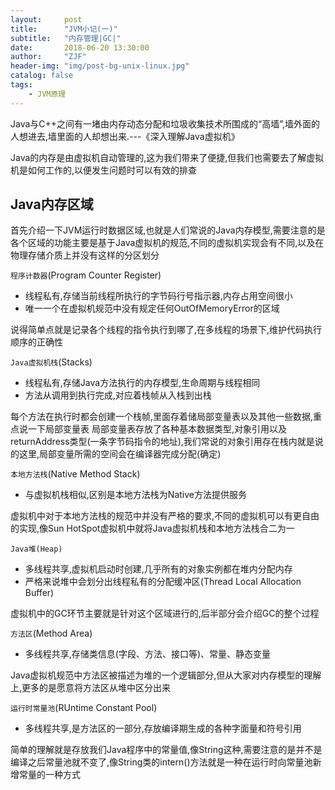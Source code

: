 ```yaml
---
layout:     post
title:      "JVM小记(一)"
subtitle:   "内存管理|GC|"
date:       2018-06-20 13:30:00
author:     "ZJF"
header-img: "img/post-bg-unix-linux.jpg"
catalog: false
tags:
    - JVM原理
---
```

Java与C++之间有一堵由内存动态分配和垃圾收集技术所围成的“高墙”,墙外面的人想进去,墙里面的人却想出来.---《深入理解Java虚拟机》

Java的内存是由虚拟机自动管理的,这为我们带来了便捷,但我们也需要去了解虚拟机是如何工作的,以便发生问题时可以有效的排查
## Java内存区域
首先介绍一下JVM运行时数据区域,也就是人们常说的Java内存模型,需要注意的是各个区域的功能主要是基于Java虚拟机的规范,不同的虚拟机实现会有不同,以及在物理存储介质上并没有这样的分区划分

`程序计数器`(Program Counter Register)
* 线程私有,存储当前线程所执行的字节码行号指示器,内存占用空间很小
* 唯一一个在虚拟机规范中没有规定任何OutOfMemoryError的区域

说得简单点就是记录各个线程的指令执行到哪了,在多线程的场景下,维护代码执行顺序的正确性

`Java虚拟机栈`(Stacks)
* 线程私有,存储Java方法执行的内存模型,生命周期与线程相同
* 方法从调用到执行完成,对应着栈帧从入栈到出栈

每个方法在执行时都会创建一个栈帧,里面存着储局部变量表以及其他一些数据,重点说一下局部变量表
局部变量表存放了各种基本数据类型,对象引用以及returnAddress类型(一条字节码指令的地址),我们常说的对象引用存在栈内就是说的这里,局部变量所需的空间会在编译器完成分配(确定)

`本地方法栈`(Native Method Stack)
* 与虚拟机栈相似,区别是本地方法栈为Native方法提供服务

虚拟机中对于本地方法栈的规范中并没有严格的要求,不同的虚拟机可以有更自由的实现,像Sun HotSpot虚拟机中就将Java虚拟机栈和本地方法栈合二为一

`Java堆(Heap)`
* 多线程共享,虚拟机启动时创建,几乎所有的对象实例都在堆内分配内存
* 严格来说堆中会划分出线程私有的分配缓冲区(Thread Local Allocation Buffer)

虚拟机中的GC环节主要就是针对这个区域进行的,后半部分会介绍GC的整个过程

`方法区`(Method Area)
* 多线程共享,存储类信息(字段、方法、接口等)、常量、静态变量

Java虚拟机规范中方法区被描述为堆的一个逻辑部分,但从大家对内存模型的理解上,更多的是愿意将方法区从堆中区分出来

`运行时常量池`(RUntime Constant Pool)
* 多线程共享,是方法区的一部分,存放编译期生成的各种字面量和符号引用

简单的理解就是存放我们Java程序中的常量值,像String这种,需要注意的是并不是编译之后常量池就不变了,像String类的intern()方法就是一种在运行时向常量池新增常量的一种方式

## 

```java
	
```

















